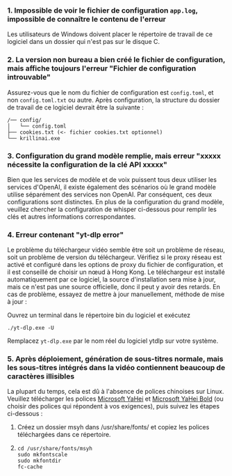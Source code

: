 ### 1. Impossible de voir le fichier de configuration `app.log`, impossible de connaître le contenu de l'erreur
Les utilisateurs de Windows doivent placer le répertoire de travail de ce logiciel dans un dossier qui n'est pas sur le disque C.

### 2. La version non bureau a bien créé le fichier de configuration, mais affiche toujours l'erreur "Fichier de configuration introuvable"
Assurez-vous que le nom du fichier de configuration est `config.toml`, et non `config.toml.txt` ou autre.
Après configuration, la structure du dossier de travail de ce logiciel devrait être la suivante :
```
/── config/
│   └── config.toml
├── cookies.txt (<- fichier cookies.txt optionnel)
└── krillinai.exe
```

### 3. Configuration du grand modèle remplie, mais erreur "xxxxx nécessite la configuration de la clé API xxxxx"
Bien que les services de modèle et de voix puissent tous deux utiliser les services d'OpenAI, il existe également des scénarios où le grand modèle utilise séparément des services non OpenAI. Par conséquent, ces deux configurations sont distinctes. En plus de la configuration du grand modèle, veuillez chercher la configuration de whisper ci-dessous pour remplir les clés et autres informations correspondantes.

### 4. Erreur contenant "yt-dlp error"
Le problème du téléchargeur vidéo semble être soit un problème de réseau, soit un problème de version du téléchargeur. Vérifiez si le proxy réseau est activé et configuré dans les options de proxy du fichier de configuration, et il est conseillé de choisir un nœud à Hong Kong. Le téléchargeur est installé automatiquement par ce logiciel, la source d'installation sera mise à jour, mais ce n'est pas une source officielle, donc il peut y avoir des retards. En cas de problème, essayez de mettre à jour manuellement, méthode de mise à jour :

Ouvrez un terminal dans le répertoire bin du logiciel et exécutez
```
./yt-dlp.exe -U
```
Remplacez `yt-dlp.exe` par le nom réel du logiciel ytdlp sur votre système.

### 5. Après déploiement, génération de sous-titres normale, mais les sous-titres intégrés dans la vidéo contiennent beaucoup de caractères illisibles
La plupart du temps, cela est dû à l'absence de polices chinoises sur Linux. Veuillez télécharger les polices [Microsoft YaHei](https://modelscope.cn/models/Maranello/KrillinAI_dependency_cn/resolve/master/%E5%AD%97%E4%BD%93/msyh.ttc) et [Microsoft YaHei Bold](https://modelscope.cn/models/Maranello/KrillinAI_dependency_cn/resolve/master/%E5%AD%97%E4%BD%93/msyhbd.ttc) (ou choisir des polices qui répondent à vos exigences), puis suivez les étapes ci-dessous :
1. Créez un dossier msyh dans /usr/share/fonts/ et copiez les polices téléchargées dans ce répertoire.
2. 
    ```
    cd /usr/share/fonts/msyh
    sudo mkfontscale
    sudo mkfontdir
    fc-cache
    ```